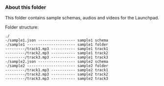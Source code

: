 ### About this folder

This folder contains sample schemas, audios and videos for the Launchpad.

Folder structure:
```
./
-/sample1.json ----------------- sample1 schema
-/sample1 ---------------------- sample1 folder
---------/track1.mp3 ----------- sample1 track1
---------/track2.mp3 ----------- sample1 track2
---------/track3.mp3 ----------- sample1 track3
-/sample2.json ----------------- sample2 schema
-/sample2 ---------------------- sample2 folder
---------/track1.mp3 ----------- sample2 track1
---------/track2.mp3 ----------- sample2 track2
---------/track3.mp3 ----------- sample2 track3
```
